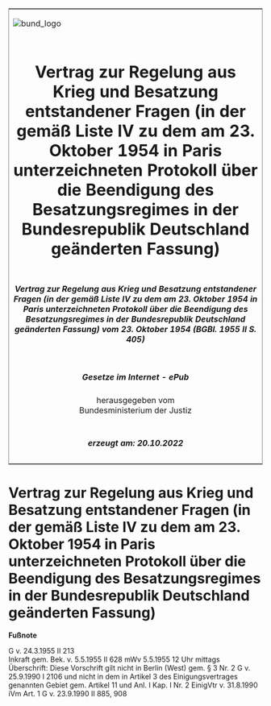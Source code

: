 <span id="DECKBLATT.html"></span>

<table border="0" frame="border" width="100%">

<tr valign="top">

<td align="left">

![bund\_logo](BfJ_2021_Web_de_de.gif)

</td>

<td align="right">

 

</td>

</tr>

<tr align="center" valign="middle">

<td colspan="2">

# Vertrag zur Regelung aus Krieg und Besatzung entstandener Fragen (in der gemäß Liste IV zu dem am 23. Oktober 1954 in Paris unterzeichneten Protokoll über die Beendigung des Besatzungsregimes in der Bundesrepublik Deutschland geänderten Fassung)

</td>

</tr>

<tr align="center" valign="middle">

<td colspan="2">

##### Vertrag zur Regelung aus Krieg und Besatzung entstandener Fragen (in der gemäß Liste IV zu dem am 23. Oktober 1954 in Paris unterzeichneten Protokoll über die Beendigung des Besatzungsregimes in der Bundesrepublik Deutschland geänderten Fassung) vom 23. Oktober 1954 (BGBl. 1955 II S. 405)

</td>

</tr>

<tr align="center" valign="middle">

<td colspan="2">

  
  

##### Gesetze im Internet - ePub  
  
herausgegeben vom  
Bundesministerium der Justiz

</td>

</tr>

<tr align="center" valign="bottom">

<td colspan="2">

  
  

##### erzeugt am: 20.10.2022

</td>

</tr>

</table>

<span id="BJNR204050955.html"></span>

# Vertrag zur Regelung aus Krieg und Besatzung entstandener Fragen (in der gemäß Liste IV zu dem am 23. Oktober 1954 in Paris unterzeichneten Protokoll über die Beendigung des Besatzungsregimes in der Bundesrepublik Deutschland geänderten Fassung)

<div>

  
**Fußnote**

<div class="jnhtml">

<div>

<div class="jurAbsatz">

G v. 24.3.1955 II 213  
Inkraft gem. Bek. v. 5.5.1955 II 628 mWv 5.5.1955 12 Uhr mittags  
Überschrift: Diese Vorschrift gilt nicht in Berlin (West) gem. § 3 Nr. 2
G v. 25.9.1990 I 2106 und nicht in dem in Artikel 3 des
Einigungsvertrages genannten Gebiet gem. Artikel 11 und Anl. I Kap. I
Nr. 2 EinigVtr v. 31.8.1990 iVm Art. 1 G v. 23.9.1990 II 885, 908

</div>

</div>

</div>

</div>
